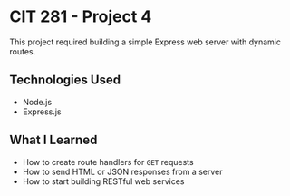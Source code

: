 # CIT 281 - Project 4

This project required building a simple Express web server with dynamic routes.

## Technologies Used
- Node.js
- Express.js

## What I Learned
- How to create route handlers for `GET` requests
- How to send HTML or JSON responses from a server
- How to start building RESTful web services
